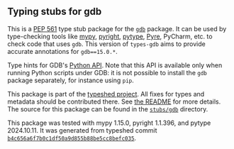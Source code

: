 ## Typing stubs for gdb

This is a [PEP 561](https://peps.python.org/pep-0561/)
type stub package for the [`gdb`](https://sourceware.org/git/gitweb.cgi?p=binutils-gdb.git;a=tree) package.
It can be used by type-checking tools like
[mypy](https://github.com/python/mypy/),
[pyright](https://github.com/microsoft/pyright),
[pytype](https://github.com/google/pytype/),
[Pyre](https://pyre-check.org/),
PyCharm, etc. to check code that uses `gdb`. This version of
`types-gdb` aims to provide accurate annotations for
`gdb==15.0.*`.

Type hints for GDB's [Python API](https://sourceware.org/gdb/onlinedocs/gdb/Python-API.html). Note that this API is available only when running Python scripts under GDB: it is not possible to install the `gdb` package separately, for instance using `pip`.

This package is part of the [typeshed project](https://github.com/python/typeshed).
All fixes for types and metadata should be contributed there.
See [the README](https://github.com/python/typeshed/blob/main/README.md)
for more details. The source for this package can be found in the
[`stubs/gdb`](https://github.com/python/typeshed/tree/main/stubs/gdb)
directory.

This package was tested with
mypy 1.15.0,
pyright 1.1.396,
and pytype 2024.10.11.
It was generated from typeshed commit
[`b4c656a6f7b0c1df50a9d855b88be5cc8befc035`](https://github.com/python/typeshed/commit/b4c656a6f7b0c1df50a9d855b88be5cc8befc035).